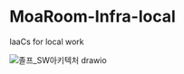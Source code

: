 # MoaRoom-Infra-local
IaaCs for local work

![졸프_SW아키텍처 drawio](https://github.com/MoaRoom/MoaRoom-Infra/assets/68985625/cc3e09ac-7c22-48f7-8eb1-780f66f17443)
